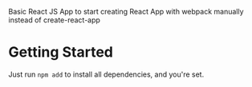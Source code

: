 Basic React JS App to start creating React App with webpack manually instead of create-react-app

# Getting Started
Just run `npm add` to install all dependencies, and you're set.
